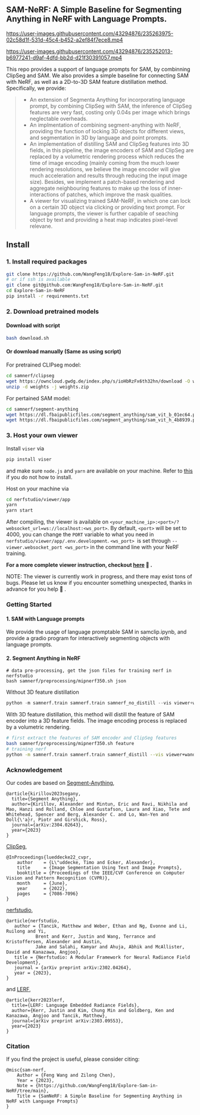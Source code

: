 ## SAM-NeRF: A Simple Baseline for Segmenting Anything in NeRF with Language Prompts.




https://user-images.githubusercontent.com/43294876/235263975-02c58d1f-531d-45c4-b452-a2ef84f7ece8.mp4



https://user-images.githubusercontent.com/43294876/235252013-b6977241-d9af-4dfd-bb2d-d21f30391057.mp4


This repo provides a support of language prompts for SAM, by combinning ClipSeg and SAM. We also provides a simple baseline for connecting SAM with NeRF, as well as a 2D-to-3D SAM feature distillation method. Specifically, we provide:

> - An extension of Segmenta Anything for incorporating language prompt, by combining ClipSeg with SAM, the inference of ClipSeg features are very fast, costing only 0.04s per image which brings neglectable overheads.
> - An implmentation of combining segment-anything with NeRF, providing the function of locking 3D objects for different views, and segmentation in 3D by language and point prompts.
>  - An implementation of distilling SAM and ClipSeg features into 3D fields, in this pipeline, the image encoders of SAM and ClipSeg are replaced by a volumetric rendering process which reduces the time of image encoding (mainly coming from the much lower rendering resolutions, we believe the image encoder will give much acceleration and results through reducing the input image size). Besides, we implement a patch-based rendering and aggregate neighbouring features to make up the loss of inner-interactions of patches, which improve the mask qualities.
> - A viewer for visualizing trained SAM-NeRF, in which one can lock on a certain 3D object via clicking or providing text prompt. For language prompts, the viewer is further capable of seaching object by text and providing a heat map indicates pixel-level relevane.


## Install
### 1. Install required packages
```bash
git clone https://github.com/WangFeng18/Explore-Sam-in-NeRF.git
# or if ssh is available
git clone git@github.com:WangFeng18/Explore-Sam-in-NeRF.git
cd Explore-Sam-in-NeRF
pip install -r requirements.txt
```

### 2. Download pretrained models

#### Download with script

```bash
bash download.sh
```


#### Or download manually (Same as using script)

For pretrained CLIPseg model:

```bash
cd samnerf/clipseg
wget https://owncloud.gwdg.de/index.php/s/ioHbRzFx6th32hn/download -O weights.zip
unzip -d weights -j weights.zip
```

For pertained SAM model:

```bash
cd samnerf/segment-anything
wget https://dl.fbaipublicfiles.com/segment_anything/sam_vit_b_01ec64.pth
wget https://dl.fbaipublicfiles.com/segment_anything/sam_vit_h_4b8939.pth
```


### 3. Host your own viewer

Install `viser` via

```bash
pip install viser
```

and make sure `node.js` and `yarn` are available on your machine. Refer to [this](https://www.digitalocean.com/community/tutorials/how-to-install-node-js-on-ubuntu-20-04) if you do not how to install.



Host on your machine via

```bash
cd nerfstudio/viewer/app
yarn
yarn start
```

After compiling, the viewer is available on `<your_machine_ip>:<port>/?websocket_url=ws://localhost:<ws_port>`. By default, `<port>` will be set to 4000, you can change the `PORT` variable to what you need in `nerfstudio/viewer/app/.env.development`. `<ws_port> `is set through `--viewer.websocket_port <ws_port>` in the command line with your NeRF training.

**For a more complete viewer instruction, checkout [here](./nerfstudio/viewer/intructions.md) :hear_no_evil: .**

NOTE: The viewer is currently work in progress, and there may exist tons of bugs. Please let us know if you encounter something unexpected, thanks in advance for you help :smiling_face_with_three_hearts: . 



### Getting Started

#### 1. SAM with Language prompts

We provide the usage of language promptable SAM in samclip.ipynb, and provide a gradio program for interactively segmenting objects with language prompts.

#### 2. Segment Anything in NeRF
```
# data pre-processing, get the json files for training nerf in nerfstudio
bash samnerf/preprocessing/mipnerf350.sh json
```

Without 3D feature distillation
```python
python -m samnerf.train samnerf.train samnerf_no_distill --vis viewer+wandb --viewer.websocket-port 7007
```

With 3D feature distillation, this method will distill the feature of SAM encoder into a 3D feature fields. The image encoding process is replaced by a volumetric rendering.
```bash
# first extract the features of SAM encoder and ClipSeg features
bash samnerf/preprocessing/mipnerf350.sh feature
# training nerf
python -m samnerf.train samnerf.train samnerf_distill --vis viewer+wandb --viewer.websocket-port 7007
```


### Acknowledgement
Our codes are based on 
[Segment-Anything](https://github.com/facebookresearch/segment-anything),
```
@article{kirillov2023segany,
  title={Segment Anything},
  author={Kirillov, Alexander and Mintun, Eric and Ravi, Nikhila and Mao, Hanzi and Rolland, Chloe and Gustafson, Laura and Xiao, Tete and Whitehead, Spencer and Berg, Alexander C. and Lo, Wan-Yen and Doll{\'a}r, Piotr and Girshick, Ross},
  journal={arXiv:2304.02643},
  year={2023}
}
```

[ClipSeg](https://github.com/timojl/clipseg),
```
@InProceedings{lueddecke22_cvpr,
    author    = {L\"uddecke, Timo and Ecker, Alexander},
    title     = {Image Segmentation Using Text and Image Prompts},
    booktitle = {Proceedings of the IEEE/CVF Conference on Computer Vision and Pattern Recognition (CVPR)},
    month     = {June},
    year      = {2022},
    pages     = {7086-7096}
}
```

 [nerfstudio](https://github.com/nerfstudio-project/nerfstudio),
 ```
@article{nerfstudio,
    author = {Tancik, Matthew and Weber, Ethan and Ng, Evonne and Li, Ruilong and Yi,
            Brent and Kerr, Justin and Wang, Terrance and Kristoffersen, Alexander and Austin,
            Jake and Salahi, Kamyar and Ahuja, Abhik and McAllister, David and Kanazawa, Angjoo},
    title = {Nerfstudio: A Modular Framework for Neural Radiance Field Development},
    journal = {arXiv preprint arXiv:2302.04264},
    year = {2023},
}
```
and [LERF](https://github.com/kerrj/lerf),
```
@article{kerr2023lerf,
  title={LERF: Language Embedded Radiance Fields},
  author={Kerr, Justin and Kim, Chung Min and Goldberg, Ken and Kanazawa, Angjoo and Tancik, Matthew},
  journal={arXiv preprint arXiv:2303.09553},
  year={2023}
}
```

### Citation
If you find the project is useful, please consider citing:

``` 
@misc{sam-nerf,
    Author = {Feng Wang and Zilong Chen},
    Year = {2023},
    Note = {https://github.com/WangFeng18/Explore-Sam-in-NeRF/tree/main},
    Title = {SamNeRF: A Simple Baseline for Segmenting Anything in NeRF with Language Prompts}
}
```
